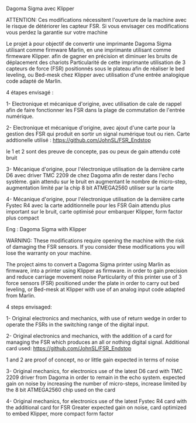 Dagoma Sigma avec Klipper

ATTENTION:
Ces modifications nécessitent l'ouverture de la machine avec le risque de détériorer les capteur FSR.
Si vous envisager ces modifications vous perdez la garantie sur votre machine


Le projet à pour objectif de convertir une imprimante Dagoma Sigma utilisant comme firmware Marlin, en une imprimante utilisant comme firmeware Klipper.
afin de gagner en précision et diminuer les bruits de déplacement des chariots
Particularité de cette imprimante utilisation de 3 capteurs de force (FSR) positionnés sous le plateau afin de réaliser le bed leveling, ou Bed-mesk chez Klipper
avec utilisation d'une entrée analogique code adapté de Marlin.

4 étapes envisagé :

1- Electronique et mécanique d'origine, avec utilisation de cale de rappel afin de faire fonctionner les FSR dans la plage de commutation de l'entrée numérique.

2- Electronique et mécanique d'origine, avec ajout d'une carte pour la gestion des FSR qui produit en sortir un signal numérique tout ou rien.
Carte addtionelle utilisé : https://github.com/JohnSL/FSR_Endstop

le 1 et 2 sont des preuve de concepte, pas ou peux de gain attendu coté bruit

3- Mécanique d'origine, pour l'électronique utilisation de la dernière carte D6 avec driver TMC 2209 de chez Dagoma afin de rester dans l'echo système.
gain attendu sur le bruit en augmentant le nombre de micro-step, augmentation limité par la chip 8 bit ATMEGA2560 utiliser sur la carte

4- Mécanique d'origine, pour l'électronique utilisation de la dernière carte Fystec R4 avec la carte additionnelle pour les FSR
Gain attendu plus important sur le bruit, carte optimisé pour embarquer Klipper, form factor plus compact

Eng :
Dagoma Sigma with Klipper

WARNING:
These modifications require opening the machine with the risk of damaging the FSR sensors.
If you consider these modifications you will lose the warranty on your machine.


The project aims to convert a Dagoma Sigma printer using Marlin as firmware, into a printer using Klipper as firmware.
in order to gain precision and reduce carriage movement noise
Particularity of this printer use of 3 force sensors (FSR) positioned under the plate in order to carry out bed leveling, or Bed-mesk at Klipper
with use of an analog input code adapted from Marlin.

4 steps envisaged:

1- Original electronics and mechanics, with use of return wedge in order to operate the FSRs in the switching range of the digital input.

2- Original electronics and mechanics, with the addition of a card for managing the FSR which produces an all or nothing digital signal.
Additional card used: https://github.com/JohnSL/FSR_Endstop

1 and 2 are proof of concept, no or little gain expected in terms of noise

3- Original mechanics, for electronics use of the latest D6 card with TMC 2209 driver from Dagoma in order to remain in the echo system.
expected gain on noise by increasing the number of micro-steps, increase limited by the 8 bit ATMEGA2560 chip used on the card

4- Original mechanics, for electronics use of the latest Fystec R4 card with the additional card for FSR
Greater expected gain on noise, card optimized to embed Klipper, more compact form factor
